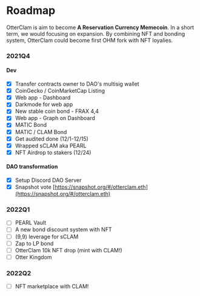 # Roadmap

OtterClam is aim to become **A Reservation Currency Memecoin**. In a short term, we would focusing on expansion. By combining NFT and bonding system, OtterClam could become first OHM fork with NFT loyalies.

### 2021Q4 <a href="#2021q4" id="2021q4"></a>

#### Dev <a href="#dev" id="dev"></a>

* [x] Transfer contracts owner to DAO's multisig wallet
* [x] CoinGecko / CoinMarketCap Listing
* [x] Web app - Dashboard
* [x] Darkmode for web app
* [x] New stable coin bond - FRAX 4,4
* [x] Web app - Graph on Dashboard
* [x] MATIC Bond
* [x] MATIC / CLAM Bond
* [x] Get audited done (12/1-12/15)
* [x] Wrapped sCLAM aka PEARL
* [x] NFT Airdrop to stakers (12/24)

#### DAO transformation <a href="#dao-transformation" id="dao-transformation"></a>

* [x] Setup Discord DAO Server
* [x] Snapshot vote [https://snapshot.org/#/otterclam.eth](https://snapshot.org/#/otterclam.eth)

### 2022Q1 <a href="#2022q1" id="2022q1"></a>

* [ ] PEARL Vault
* [ ] A new bond discount system with NFT
* [ ] (9,9) leverage for sCLAM
* [ ] Zap to LP bond
* [ ] OtterClam 10k NFT drop (mint with CLAM!)
* [ ] Otter Kingdom

### 2022Q2 <a href="#2022q2" id="2022q2"></a>

* [ ] NFT marketplace with CLAM!

